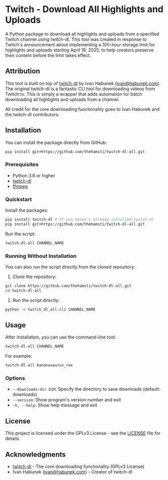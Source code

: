 # Twitch - Download All Highlights and Uploads

A Python package to download all highlights and uploads from a specified Twitch channel using twitch-dl. This tool was created in response to Twitch's announcement about implementing a 100-hour storage limit for highlights and uploads starting April 19, 2025, to help creators preserve their content before the limit takes effect.

## Attribution

This tool is built on top of [twitch-dl](https://github.com/ihabunek/twitch-dl) by Ivan Habunek (ivan@habunek.com). The original twitch-dl is a fantastic CLI tool for downloading videos from Twitch.tv. This is simply a wrapper that adds automation for batch downloading all highlights and uploads from a channel.

All credit for the core downloading functionality goes to Ivan Habunek and the twitch-dl contributors.

## Installation

You can install the package directly from GitHub:

```bash
pip install git+https://github.com/thehamsti/twitch-dl-all.git
```

### Prerequisites

- Python 3.6 or higher
- [twitch-dl](https://twitch-dl.bezdomni.net/installation.html)
- [ffmpeg](https://ffmpeg.org/download.html)

### Quickstart

Install the packages:
```bash
pip install twitch-dl # If you haven't already installed twitch-dl
pip install git+https://github.com/thehamsti/twitch-dl-all.git
```

Run the script:
```bash
twitch-dl-all CHANNEL_NAME
```

### Running Without Installation

You can also run the script directly from the cloned repository:

1. Clone the repository:
```bash
git clone https://github.com/thehamsti/twitch-dl-all.git
cd twitch-dl-all
```

1. Run the script directly:
```bash
python -m twitch_dl_all.cli CHANNEL_NAME
```

## Usage

After installation, you can use the command-line tool:

```bash
twitch-dl-all CHANNEL_NAME
```

For example:
```bash
twitch-dl-all bananasaurus_rex
```

### Options

- `--downloads-dir DIR`: Specify the directory to save downloads (default: downloads)
- `--version`: Show program's version number and exit
- `-h, --help`: Show help message and exit

## License

This project is licensed under the GPLv3 License - see the [LICENSE](LICENSE) file for details.

## Acknowledgments

- [twitch-dl](https://github.com/ihabunek/twitch-dl) - The core downloading functionality (GPLv3 License)
- Ivan Habunek (ivan@habunek.com) - Creator of twitch-dl 